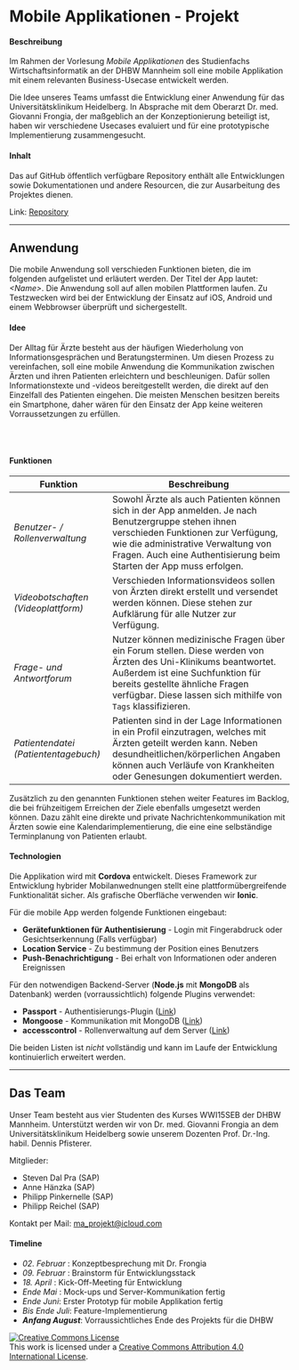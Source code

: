 # Mobile Applikationen - Projekt

#### Beschreibung
Im Rahmen der Vorlesung _Mobile Applikationen_ des Studienfachs Wirtschaftsinformatik an der DHBW Mannheim soll eine mobile Applikation mit einem relevanten Business-Usecase entwickelt werden.

Die Idee unseres Teams umfasst die Entwicklung einer Anwendung für das Universitätsklinikum Heidelberg. In Absprache mit dem Oberarzt Dr. med. Giovanni Frongia, der maßgeblich an der Konzeptionierung beteiligt ist,  haben wir verschiedene Usecases evaluiert und für eine prototypische Implementierung zusammengesucht.

#### Inhalt
Das auf GitHub öffentlich verfügbare Repository enthält alle Entwicklungen sowie Dokumentationen und andere Resourcen, die zur Ausarbeitung des Projektes dienen.

Link: [Repository](https://github.com/PinkidG/MA2018_Project "Link to GitHub")

***

## Anwendung

Die mobile Anwendung soll verschieden Funktionen bieten, die im folgenden aufgelistet und erläutert werden. Der Titel der App lautet: _&lt;Name&gt;_. Die Anwendung soll auf allen mobilen Plattformen laufen. Zu Testzwecken wird bei der Entwicklung der Einsatz auf iOS, Android und einem Webbrowser überprüft und sichergestellt.

#### Idee

Der Alltag für Ärzte besteht aus der häufigen Wiederholung von Informationsgesprächen und Beratungsterminen. Um diesen Prozess zu vereinfachen, soll eine mobile Anwendung die Kommunikation zwischen Ärzten und ihren Patienten erleichtern und beschleunigen. Dafür sollen Informationstexte und -videos bereitgestellt werden, die direkt auf den Einzelfall des Patienten eingehen. Die meisten Menschen besitzen bereits ein Smartphone, daher wären für den Einsatz der App keine weiteren Vorraussetzungen zu erfüllen.

<br><br>

#### Funktionen

Funktion | Beschreibung
--- | ---
_Benutzer- / Rollenverwaltung_ | Sowohl Ärzte als auch Patienten können sich in der App anmelden. Je nach Benutzergruppe stehen ihnen verschieden Funktionen zur Verfügung, wie die administrative Verwaltung von Fragen. Auch eine Authentisierung beim Starten der App muss erfolgen.
_Videobotschaften (Videoplattform)_ | Verschieden Informationsvideos sollen von Ärzten direkt erstellt und versendet werden können. Diese stehen zur Aufklärung für alle Nutzer zur Verfügung.
_Frage- und Antwortforum_ | Nutzer können medizinische Fragen über ein Forum stellen. Diese werden von Ärzten des Uni-Klinikums beantwortet. Außerdem ist eine Suchfunktion für bereits gestellte ähnliche Fragen verfügbar. Diese lassen sich mithilfe von `Tags` klassifizieren.
_Patientendatei (Patiententagebuch)_ | Patienten sind in der Lage Informationen in ein Profil einzutragen, welches mit Ärzten geteilt werden kann. Neben desundheitlichen/körperlichen Angaben können auch Verläufe von Krankheiten oder Genesungen dokumentiert werden.

Zusätzlich zu den genannten Funktionen stehen weiter Features im Backlog, die bei frühzeitigem Erreichen der Ziele ebenfalls umgesetzt werden können. Dazu zählt eine direkte und private Nachrichtenkommunikation mit Ärzten sowie eine Kalendarimplementierung, die eine eine selbständige Terminplanung von Patienten erlaubt.

#### Technologien

Die Applikation wird mit **Cordova** entwickelt. Dieses Framework zur Entwicklung hybrider Mobilanwednungen stellt eine plattformübergreifende Funktionalität sicher. Als grafische Oberfläche verwenden wir **Ionic**.

Für die mobile App werden folgende Funktionen eingebaut:
-   **Gerätefunktionen für Authentisierung** - Login mit Fingerabdruck oder Gesichtserkennung (Falls verfügbar)
-   **Location Service** - Zu bestimmung der Position eines Benutzers
-   **Push-Benachrichtigung** - Bei erhalt von Informationen oder anderen Ereignissen


Für den notwendigen Backend-Server (**Node.js** mit **MongoDB** als Datenbank) werden (vorraussichtlich) folgende Plugins verwendet:
-   **Passport** - Authentisierungs-Plugin ([Link](http://www.passportjs.org/))
-   **Mongoose** - Kommunikation mit MongoDB ([Link](http://mongoosejs.com/))
-   **accesscontrol** - Rollenverwaltung auf dem Server ([Link](https://www.npmjs.com/package/accesscontrol))

Die beiden Listen ist _nicht_ vollständig und kann im Laufe der Entwicklung kontinuierlich erweitert werden.

***

## Das Team
Unser Team besteht aus vier Studenten des Kurses WWI15SEB der DHBW Mannheim. Unterstützt werden wir von Dr. med. Giovanni Frongia an dem Universitätsklinikum Heidelberg sowie unserem Dozenten Prof. Dr.-Ing. habil. Dennis Pfisterer.

Mitglieder:
-   Steven Dal Pra (SAP)
-   Anne Hänzka (SAP)
-   Philipp Pinkernelle (SAP)
-   Philipp Reichel (SAP)

Kontakt per Mail: [ma_projekt@icloud.com](mailto:ma_projekt@icloud.com)

#### Timeline

-   _02. Februar_ : Konzeptbesprechung mit Dr. Frongia
-   _09. Februar_ : Brainstorm für Entwicklungsstack
-   _18. April_ : Kick-Off-Meeting für Entwicklung
-   _Ende Mai_ : Mock-ups und Server-Kommunikation fertig
-   _Ende Juni_: Erster Prototyp für mobile Applikation fertig
-   _Bis Ende Juli_: Feature-Implementierung
-  **_Anfang August_**: Vorraussichtliches Ende des Projekts für die DHBW


<a rel="license" href="http://creativecommons.org/licenses/by/4.0/"><img alt="Creative Commons License" style="border-width:0" src="https://i.creativecommons.org/l/by/4.0/88x31.png" /></a><br />This work is licensed under a <a rel="license" href="http://creativecommons.org/licenses/by/4.0/">Creative Commons Attribution 4.0 International License</a>.
